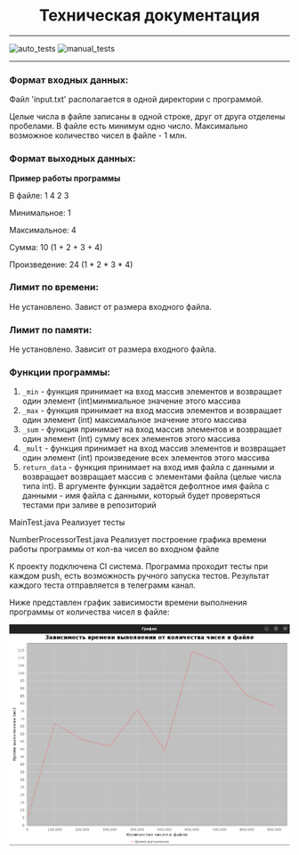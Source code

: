 <h1 align="center"> Техническая документация </h1>
    <hr>


![auto_tests](https://github.com/sdarlin/Sadykova_TZ2/actions/workflows/test.yml/badge.svg)
![manual_tests](https://github.com/sdarlin/Sadykova_TZ2/actions/workflows/tests_by_hand.yml/badge.svg)
 <hr>
    <h3> Формат входных данных:</h3>
        <p> Файл 'input.txt' располагается в одной директории с программой. </p>
        <p> Целые числа в файле записаны в одной строке, друг от друга отделены пробелами. 
            В файле есть минимум одно число. Максимально возможное количество чисел в файле - 1 млн. </p>
    <h3> Формат выходных данных:</h3>
        <p> <b> Пример работы программы </b> </p>  
        <p> В файле: 1 4 2 3 </p>
        <p> Минимальное: 1 </p>
        <p> Максимальное: 4 </p>
        <p> Сумма: 10 (1 + 2 + 3 + 4) </p>
        <p> Произведение: 24 (1 * 2 * 3 * 4) </p>
    <h3> Лимит по времени:</h3>
        <p> Не установлено. Завист от размера входного файла.</p>
    <h3> Лимит по памяти:</h3>
        <p> Не установлено. Зависит от размера входного файла.</p>
    <h3> Функции программы: </h3>


1. `_min` - функция принимает на вход массив элементов и возвращает один элемент (int)минмиальное значение этого массива
2. `_max` - функция принимает на вход массив элементов и возвращает один элемент (int) максимальное значение этого массива
3. `_sum` - функция принимает на вход массив элементов и возвращает один элемент (int) сумму всех элементов этого массива 
4. `_mult` - функция принимает на вход массив элементов и возвращает один элемент (int) произведение всех элементов этого массива
5. `return_data` - функция принимает на вход имя файла с данными и возвращает возвращает массив с элементами файла (целые числа типа int). В аргументе функции задаётся дефолтное имя файла с данными - имя файла с данными, который будет проверяться тестами при заливе в репозиторий

<p>MainTest.java Реализует тесты</p>
<p>NumberProcessorTest.java Реализует построение графика времени работы программы от кол-ва чисел во входном файле</p>

<p>К проекту подключена CI система. Программа проходит тесты при каждом push, есть возможность
ручного запуска тестов. Результат каждого теста отправляется в телеграмм канал.</p>
<p>Ниже представлен график зависимости времени выполнения программы от количества чисел в файле:</p>

![](image.png)

